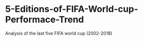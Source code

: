 # 5-Editions-of-FIFA-World-cup-Performace-Trend
Analysis of the last five FIFA world cup (2002-2018)
